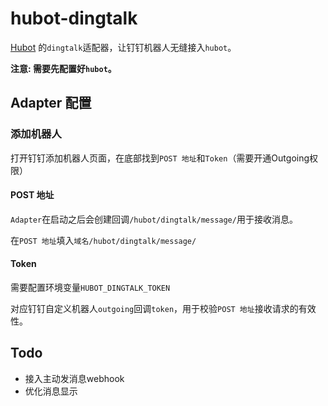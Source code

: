 # hubot-dingtalk

[Hubot](http://hubot.github.com/) 的`dingtalk`适配器，让钉钉机器人无缝接入`hubot`。

**注意: 需要先配置好`hubot`。**

## Adapter 配置

### 添加机器人

打开钉钉添加机器人页面，在底部找到`POST 地址`和`Token`（需要开通Outgoing权限）

#### POST 地址

`Adapter`在启动之后会创建回调`/hubot/dingtalk/message/`用于接收消息。

在`POST 地址`填入`域名/hubot/dingtalk/message/`

#### Token

需要配置环境变量`HUBOT_DINGTALK_TOKEN`

对应钉钉自定义机器人`outgoing`回调`token`，用于校验`POST 地址`接收请求的有效性。

## Todo

- 接入主动发消息webhook
- 优化消息显示